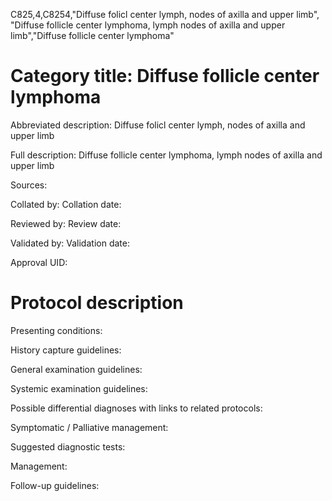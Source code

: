 C825,4,C8254,"Diffuse folicl center lymph, nodes of axilla and upper limb", "Diffuse follicle center lymphoma, lymph nodes of axilla and upper limb","Diffuse follicle center lymphoma"
# Category title: Diffuse follicle center lymphoma

Abbreviated description: Diffuse folicl center lymph, nodes of axilla and upper limb

Full description: Diffuse follicle center lymphoma, lymph nodes of axilla and upper limb

Sources:

Collated by:
Collation date:

Reviewed by:
Review date:

Validated by:
Validation date:

Approval UID:

# Protocol description

Presenting conditions:

History capture guidelines:

General examination guidelines:

Systemic examination guidelines:

Possible differential diagnoses with links to related protocols:

Symptomatic / Palliative management:

Suggested diagnostic tests:

Management:

Follow-up guidelines:
